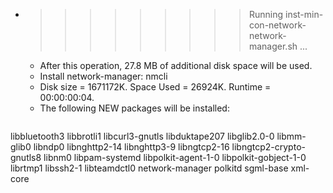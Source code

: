* >>>>>>>>> Running inst-min-con-network-network-manager.sh ...
  * After this operation, 27.8 MB of additional disk space will be used.
  * Install network-manager: nmcli
  * Disk size = 1671172K. Space Used = 26924K. Runtime = 00:00:00:04.
  * The following NEW packages will be installed:
  ```bash
libbluetooth3 libbrotli1 libcurl3-gnutls libduktape207 libglib2.0-0
libmm-glib0 libndp0 libnghttp2-14 libnghttp3-9 libngtcp2-16
libngtcp2-crypto-gnutls8 libnm0 libpam-systemd libpolkit-agent-1-0 libpolkit-gobject-1-0
librtmp1 libssh2-1 libteamdctl0 network-manager polkitd
sgml-base xml-core
  ```
